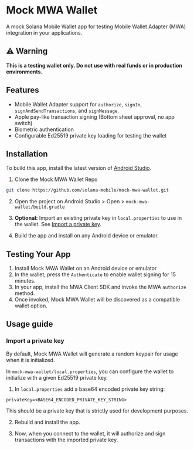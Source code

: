 # Mock MWA Wallet

A mock Solana Mobile Wallet app for testing Mobile Wallet Adapter (MWA) integration in your applications.

## ⚠️ Warning

**This is a testing wallet only. Do not use with real funds or in production environments.**

## Features

- Mobile Wallet Adapter support for `authorize`, `signIn`, `signAndSendTransactions`, and `signMessage`.
- Apple pay-like transaction signing (Bottom sheet approval, no app switch)
- Biometric authentication
- Configurable Ed25519 private key loading for testing the wallet

## Installation

To build this app, install the latest version of [Android Studio](https://developer.android.com/studio/install).

1. Clone the Mock MWA Wallet Repo

```bash
git clone https://github.com/solana-mobile/mock-mwa-wallet.git
```

2. Open the project on Android Studio > Open > `mock-mwa-wallet/build.gradle`

3. **Optional:** Import an existing private key in `local.properties` to use in the wallet. See [Import a private key](?tab=readme-ov-file#load-an-existing-private-key).

4. Build the app and install on any Android device or emulator.

## Testing Your App

1. Install Mock MWA Wallet on an Android device or emulator
2. In the wallet, press the `Authenticate` to enable wallet signing for 15 minutes.
3. In your app, install the MWA Client SDK and invoke the MWA `authorize` method.
4. Once invoked, Mock MWA Wallet will be discovered as a compatible wallet option.

## Usage guide

### Import a private key

By default, Mock MWA Wallet will generate a random keypair for usage when it is initialized. 

In `mock-mwa-wallet/local.properties`, you can configure the wallet to initialize with a given Ed25519 private key.

1. In `local.properties` add a base64 encoded private key string:

```
privateKey=<BASE64_ENCODED_PRIVATE_KEY_STRING> 
```

This should be a private key that is strictly used for development purposes.

2. Rebuild and install the app.

3. Now, when you connect to the wallet, it will authorize and sign transactions with the imported private key.

